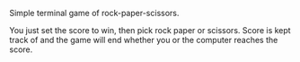 Simple terminal game of rock-paper-scissors. 

You just set the score to win, then pick rock paper or scissors. Score is kept track of and the game will end whether you or the computer reaches the score.
